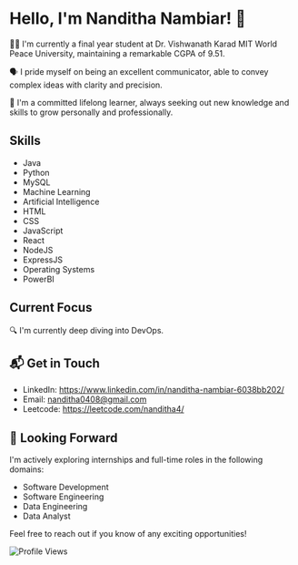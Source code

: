 # Hello, I'm Nanditha Nambiar! 👋

👨‍🎓 I'm currently a final year student at Dr. Vishwanath Karad MIT World Peace University, maintaining a remarkable CGPA of 9.51.

🗣 I pride myself on being an excellent communicator, able to convey complex ideas with clarity and precision.

🧠 I'm a committed lifelong learner, always seeking out new knowledge and skills to grow personally and professionally.

## Skills

- Java
- Python
- MySQL
- Machine Learning
- Artificial Intelligence
- HTML
- CSS
- JavaScript
- React
- NodeJS
- ExpressJS
- Operating Systems
- PowerBI

## Current Focus

🔍 I'm currently deep diving into DevOps.

## 📬 Get in Touch

- LinkedIn: https://www.linkedin.com/in/nanditha-nambiar-6038bb202/
- Email: nanditha0408@gmail.com
- Leetcode: https://leetcode.com/nanditha4/

## 🚀 Looking Forward

I'm actively exploring internships and full-time roles in the following domains:

- Software Development
- Software Engineering
- Data Engineering
- Data Analyst

Feel free to reach out if you know of any exciting opportunities!

![Profile Views](https://komarev.com/ghpvc/?username=nanditha48)
